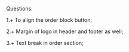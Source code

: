 Questions:

1.+ To align the order block button;

2.+ Margin of logo in header and footer as well;

3.+ Text break in order section;

